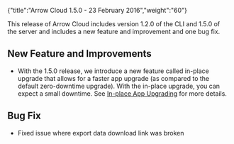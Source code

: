 {"title":"Arrow Cloud 1.5.0 - 23 February 2016","weight":"60"} 

This release of Arrow Cloud includes version 1.2.0 of the CLI and 1.5.0 of the server and includes a new feature and improvement and one bug fix.

## New Feature and Improvements

*   With the 1.5.0 release, we introduce a new feature called in-place upgrade that allows for a faster app upgrade (as compared to the default zero-downtime upgrade). With the in-place upgrade, you can expect a small downtime. See [In-place App Upgrading](/docs/appc/Axway_API_Builder/AMPLIFY_Runtime_Services/AMPLIFY_Runtime_Services_How-tos/In-place_App_Upgrading/) for more details.
    

## Bug Fix

*   Fixed issue where export data download link was broken